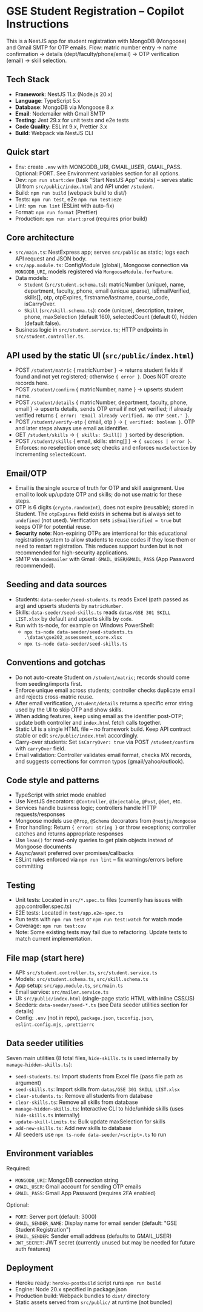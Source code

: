 <!-- Workspace-specific guidance for AI coding agents. See https://aka.ms/vscode-instructions-docs -->

# GSE Student Registration – Copilot Instructions

This is a NestJS app for student registration with MongoDB (Mongoose) and Gmail SMTP for OTP emails. Flow: matric number entry → name confirmation → details (dept/faculty/phone/email) → OTP verification (email) → skill selection.

## Tech Stack
- **Framework**: NestJS 11.x (Node.js 20.x)
- **Language**: TypeScript 5.x
- **Database**: MongoDB via Mongoose 8.x
- **Email**: Nodemailer with Gmail SMTP
- **Testing**: Jest 29.x for unit tests and e2e tests
- **Code Quality**: ESLint 9.x, Prettier 3.x
- **Build**: Webpack via NestJS CLI

## Quick start
- Env: create `.env` with MONGODB_URI, GMAIL_USER, GMAIL_PASS. Optional: PORT. See Environment variables section for all options.
- Dev: `npm run start:dev` (task "Start NestJS App" exists) – serves static UI from `src/public/index.html` and API under `/student`.
- Build: `npm run build` (webpack build to dist/)
- Tests: `npm run test`, e2e `npm run test:e2e`
- Lint: `npm run lint` (ESLint with auto-fix)
- Format: `npm run format` (Prettier)
- Production: `npm run start:prod` (requires prior build)

## Core architecture
- `src/main.ts`: NestExpress app; serves `src/public` as static; logs each API request and JSON body.
- `src/app.module.ts`: ConfigModule (global), Mongoose connection via `MONGODB_URI`, models registered via `MongooseModule.forFeature`.
- Data models:
	- `Student` (`src/student.schema.ts`): matricNumber (unique), name, department, faculty, phone, email (unique sparse), isEmailVerified, skills[], otp, otpExpires, firstname/lastname, course_code, isCarryOver.
	- `Skill` (`src/skill.schema.ts`): code (unique), description, trainer, phone, maxSelection (default 160), selectedCount (default 0), hidden (default false).
- Business logic in `src/student.service.ts`; HTTP endpoints in `src/student.controller.ts`.

## API used by the static UI (`src/public/index.html`)
- POST `/student/matric` { matricNumber } → returns student fields if found and not yet registered; otherwise `{ error }`. Does NOT create records here.
- POST `/student/confirm` { matricNumber, name } → upserts student name.
- POST `/student/details` { matricNumber, department, faculty, phone, email } → upserts details, sends OTP email if not yet verified; if already verified returns `{ error: 'Email already verified. No OTP sent.' }`.
- POST `/student/verify-otp` { email, otp } → `{ verified: boolean }`. OTP and later steps always use email as identifier.
- GET `/student/skills` → `{ skills: Skill[] }` sorted by description.
- POST `/student/skills` { email, skills: string[] } → `{ success | error }`. Enforces: no reselection once set; checks and enforces `maxSelection` by incrementing `selectedCount`.

## Email/OTP
- Email is the single source of truth for OTP and skill assignment. Use email to look up/update OTP and skills; do not use matric for these steps.
- OTP is 6 digits (`crypto.randomInt`), does not expire (reusable); stored in Student. The `otpExpires` field exists in schema but is always set to `undefined` (not used). Verification sets `isEmailVerified = true` but keeps OTP for potential reuse.
- **Security note**: Non-expiring OTPs are intentional for this educational registration system to allow students to reuse codes if they lose them or need to restart registration. This reduces support burden but is not recommended for high-security applications.
- SMTP via `nodemailer` with Gmail: `GMAIL_USER`/`GMAIL_PASS` (App Password recommended).

## Seeding and data sources
- Students: `data-seeder/seed-students.ts` reads Excel (path passed as arg) and upserts students by `matricNumber`.
- Skills: `data-seeder/seed-skills.ts` reads `datas/GSE 301 SKILL LIST.xlsx` by default and upserts skills by `code`.
- Run with ts-node, for example on Windows PowerShell:
	- `npx ts-node data-seeder/seed-students.ts .\datas\gse202_assessment_score.xlsx`
	- `npx ts-node data-seeder/seed-skills.ts`

## Conventions and gotchas
- Do not auto-create Student on `/student/matric`; records should come from seeding/imports first.
- Enforce unique email across students; controller checks duplicate email and rejects cross-matric reuse.
- After email verification, `/student/details` returns a specific error string used by the UI to skip OTP and show skills.
- When adding features, keep using email as the identifier post-OTP; update both controller and `index.html` fetch calls together.
- Static UI is a single HTML file – no framework build. Keep API contract stable or edit `src/public/index.html` accordingly.
- Carry-over students: Set `isCarryOver: true` via POST `/student/confirm` with `carryOver` field.
- Email validation: Controller validates email format, checks MX records, and suggests corrections for common typos (gmail/yahoo/outlook).

## Code style and patterns
- TypeScript with strict mode enabled
- Use NestJS decorators: `@Controller`, `@Injectable`, `@Post`, `@Get`, etc.
- Services handle business logic; controllers handle HTTP requests/responses
- Mongoose models use `@Prop`, `@Schema` decorators from `@nestjs/mongoose`
- Error handling: Return `{ error: string }` or throw exceptions; controller catches and returns appropriate responses
- Use `lean()` for read-only queries to get plain objects instead of Mongoose documents
- Async/await preferred over promises/callbacks
- ESLint rules enforced via `npm run lint` – fix warnings/errors before committing

## Testing
- Unit tests: Located in `src/*.spec.ts` files (currently has issues with app.controller.spec.ts)
- E2E tests: Located in `test/app.e2e-spec.ts`
- Run tests with `npm run test` or `npm run test:watch` for watch mode
- Coverage: `npm run test:cov`
- Note: Some existing tests may fail due to refactoring. Update tests to match current implementation.

## File map (start here)
- API: `src/student.controller.ts`, `src/student.service.ts`
- Models: `src/student.schema.ts`, `src/skill.schema.ts`
- App setup: `src/app.module.ts`, `src/main.ts`
- Email service: `src/mailer.service.ts`
- UI: `src/public/index.html` (single-page static HTML with inline CSS/JS)
- Seeders: `data-seeder/seed-*.ts` (see Data seeder utilities section for details)
- Config: `.env` (not in repo), `package.json`, `tsconfig.json`, `eslint.config.mjs`, `.prettierrc`

## Data seeder utilities
Seven main utilities (8 total files, `hide-skills.ts` is used internally by `manage-hidden-skills.ts`):
- `seed-students.ts`: Import students from Excel file (pass file path as argument)
- `seed-skills.ts`: Import skills from `datas/GSE 301 SKILL LIST.xlsx`
- `clear-students.ts`: Remove all students from database
- `clear-skills.ts`: Remove all skills from database
- `manage-hidden-skills.ts`: Interactive CLI to hide/unhide skills (uses `hide-skills.ts` internally)
- `update-skill-limits.ts`: Bulk update maxSelection for skills
- `add-new-skills.ts`: Add new skills to database
- All seeders use `npx ts-node data-seeder/<script>.ts` to run

## Environment variables
Required:
- `MONGODB_URI`: MongoDB connection string
- `GMAIL_USER`: Gmail account for sending OTP emails
- `GMAIL_PASS`: Gmail App Password (requires 2FA enabled)

Optional:
- `PORT`: Server port (default: 3000)
- `GMAIL_SENDER_NAME`: Display name for email sender (default: "GSE Student Registration")
- `EMAIL_SENDER`: Sender email address (defaults to GMAIL_USER)
- `JWT_SECRET`: JWT secret (currently unused but may be needed for future auth features)

## Deployment
- Heroku ready: `heroku-postbuild` script runs `npm run build`
- Engine: Node 20.x specified in package.json
- Production build: Webpack bundles to `dist/` directory
- Static assets served from `src/public/` at runtime (not bundled)

